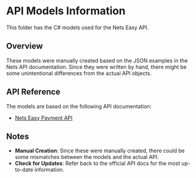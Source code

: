 ﻿# API Models Information

This folder has the C# models used for the Nets Easy API.

## Overview

These models were manually created based on the JSON examples in the Nets API documentation. Since they were written by
hand, there might be some unintentional differences from the actual API objects.

## API Reference

The models are based on the following API documentation:

- [Nets Easy Payment API](https://developer.nexigroup.com/nexi-checkout/en-EU/api/payment-v1/)

## Notes

- **Manual Creation**: Since these were manually created, there could be some mismatches between the models and the
  actual API.
- **Check for Updates**: Refer back to the official API docs for the most up-to-date information.

